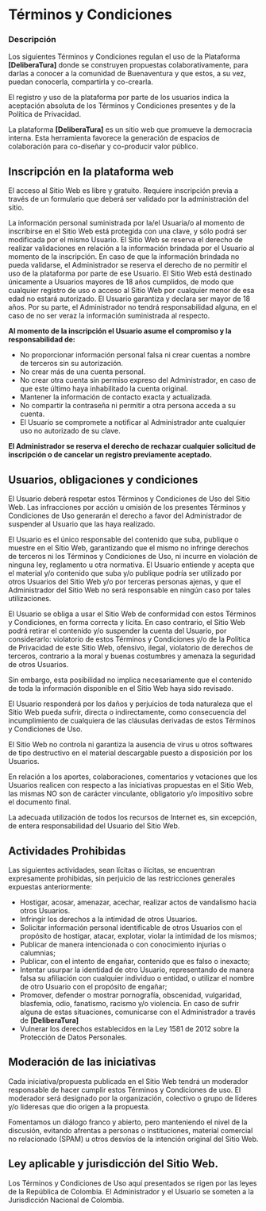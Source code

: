 # Términos y Condiciones
### Descripción

Los siguientes Términos y Condiciones regulan el uso de la Plataforma **[DeliberaTura]** donde se construyen propuestas colaborativamente, para darlas a conocer a la comunidad de Buenaventura y que estos, a su vez, puedan conocerla, compartirla y co-crearla. 

El registro y uso de la plataforma por parte de los usuarios indica la aceptación absoluta de los Términos y Condiciones presentes y de la Política de Privacidad.

La plataforma **[DeliberaTura]** es un sitio web que promueve la democracia interna. Esta herramienta favorece la generación de espacios de colaboración para co-diseñar y co-producir valor público.


## Inscripción en la plataforma web

El acceso al Sitio Web es libre y gratuito. Requiere inscripción previa a través de un formulario que deberá ser validado por la administración del sitio. 

La información personal suministrada por la/el Usuaria/o al momento de inscribirse en el Sitio Web está protegida con una clave, y sólo podrá ser modificada por el mismo Usuario. El Sitio Web se reserva el derecho de realizar validaciones en relación a la información brindada por el Usuario al momento de la inscripción. En caso de que la información brindada no pueda validarse, el Administrador se reserva el derecho de no permitir el uso de la plataforma por parte de ese  Usuario. El Sitio Web está destinado únicamente a Usuarios mayores de 18 años cumplidos, de modo que cualquier registro de uso o acceso al Sitio Web por cualquier menor de esa edad no estará  autorizado. El Usuario garantiza y declara ser mayor de 18 años. Por su parte, el Administrador no tendrá  responsabilidad alguna, en el caso de no ser veraz la información suministrada al respecto.

**Al momento de la inscripción el Usuario asume el compromiso y la responsabilidad de:**

* No proporcionar información personal falsa ni crear cuentas a nombre de terceros sin su autorización.
* No crear más de una cuenta personal.
* No crear otra cuenta sin permiso expreso del Administrador, en caso de que este último haya inhabilitado la cuenta original.
* Mantener la información de contacto exacta y actualizada.
* No compartir la contraseña ni permitir a otra persona acceda a su cuenta.
* El Usuario se compromete a notificar al Administrador ante cualquier uso no autorizado de su clave.


**El Administrador se reserva el derecho de rechazar cualquier solicitud de inscripción o de cancelar un registro previamente aceptado.**

## Usuarios, obligaciones y condiciones

El Usuario deberá respetar estos Términos y Condiciones de Uso del Sitio Web. Las infracciones por acción u omisión de los presentes Términos y Condiciones de Uso generarán el derecho a favor del Administrador de suspender al Usuario que las haya realizado.

El Usuario es el único responsable del contenido que suba, publique o muestre en el Sitio Web, garantizando que el mismo no infringe derechos de terceros ni los Términos y Condiciones de Uso, ni incurre en violación de  ninguna ley, reglamento u otra normativa. El Usuario entiende y acepta que el material y/o contenido que suba y/o publique podría ser utilizado por otros Usuarios del Sitio Web y/o por terceras personas ajenas, y que el Administrador del Sitio Web no será responsable en ningún caso por tales utilizaciones.

El Usuario se obliga a usar el Sitio Web de conformidad con estos Términos y Condiciones, en forma correcta y lícita. En caso contrario, el Sitio Web podrá retirar el contenido y/o suspender la cuenta del Usuario, por considerarlo: violatorio de estos Términos y Condiciones y/o de la Política de Privacidad de este Sitio Web, ofensivo, ilegal, violatorio de derechos de terceros, contrario a la moral y buenas costumbres y amenaza la seguridad de otros Usuarios.

Sin embargo, esta posibilidad no implica necesariamente que el contenido de toda la información disponible en el Sitio Web haya sido revisado.

El Usuario responderá por los daños y perjuicios de toda naturaleza que el Sitio Web pueda sufrir, directa o indirectamente, como consecuencia del incumplimiento de cualquiera de las cláusulas derivadas de estos Términos y Condiciones de Uso.

El Sitio Web no controla ni garantiza la ausencia de virus u otros softwares de tipo destructivo en el material descargable puesto a disposición por los Usuarios.

En relación a los aportes, colaboraciones, comentarios y votaciones que los Usuarios realicen con respecto a las iniciativas propuestas en el Sitio Web, las mismas NO son de carácter vinculante, obligatorio y/o impositivo sobre el documento final.

La adecuada utilización de todos los recursos de Internet es, sin excepción, de entera responsabilidad del Usuario del Sitio Web.

## Actividades Prohibidas

Las siguientes actividades, sean lícitas o ilícitas, se encuentran expresamente prohibidas, sin perjuicio de las restricciones generales expuestas anteriormente:

* Hostigar, acosar, amenazar, acechar, realizar actos de vandalismo hacia otros Usuarios.
* Infringir los derechos a la intimidad de otros Usuarios.
* Solicitar información personal identificable de otros Usuarios con el propósito de hostigar, atacar, explotar, violar la intimidad de los mismos;
* Publicar de manera intencionada o con conocimiento injurias o calumnias;
* Publicar, con el intento de engañar, contenido que es falso o inexacto;
* Intentar usurpar la identidad de otro Usuario, representando de manera falsa su afiliación con cualquier individuo o entidad, o utilizar el nombre de otro Usuario con el propósito de engañar;
* Promover, defender o mostrar pornografía, obscenidad, vulgaridad, blasfemia, odio, fanatismo, racismo y/o violencia. En caso de sufrir alguna de estas situaciones, comunicarse con el Administrador a través de **[DeliberaTura]**
* Vulnerar los derechos establecidos en la Ley 1581 de 2012 sobre la Protección de Datos Personales.


## Moderación de las iniciativas

Cada iniciativa/propuesta publicada en el Sitio Web tendrá un moderador responsable de hacer cumplir estos Términos y Condiciones de uso. El moderador será designado por la organización, colectivo o grupo de líderes y/o lideresas que dio origen a  la propuesta.

Fomentamos un diálogo franco y abierto, pero manteniendo el nivel de la discusión, evitando afrentas a personas o instituciones, material comercial no relacionado (SPAM) u otros desvíos de la intención original del Sitio Web.

## Ley aplicable y jurisdicción del Sitio Web.

Los Términos y Condiciones de Uso aquí presentados se rigen por las leyes de la República de Colombia. El Administrador y el Usuario se someten a la Jurisdicción Nacional de Colombia.
